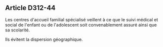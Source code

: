 ## Article D312-44


Les centres d'accueil familial spécialisé veillent à ce que le suivi médical et social de l'enfant ou de
l'adolescent soit convenablement assuré ainsi que sa scolarité.

Ils évitent la dispersion géographique.

